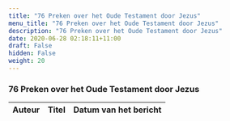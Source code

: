 ```yaml
---
title: "76 Preken over het Oude Testament door Jezus"
menu_title: "76 Preken over het Oude Testament door Jezus"
description: "76 Preken over het Oude Testament door Jezus"
date: 2020-06-28 02:18:11+11:00
draft: False
hidden: False
weight: 20
---
```

### 76 Preken over het Oude Testament door Jezus

**Auteur** | **Titel** | **Datum van het bericht**
---|---|---
